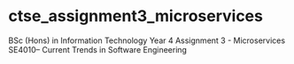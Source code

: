 # ctse_assignment3_microservices
BSc (Hons) in Information Technology Year 4  Assignment 3 - Microservices SE4010– Current Trends in Software Engineering 
